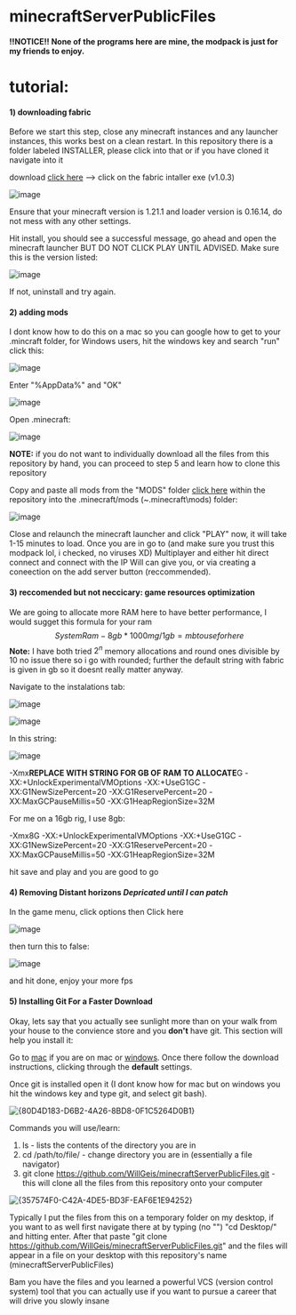# minecraftServerPublicFiles

#### !!NOTICE!! None of the programs here are mine, the modpack is just for my friends to enjoy.

# tutorial:

#### 1) downloading fabric

Before we start this step, close any minecraft instances and any launcher instances, this works best on a clean restart. In this repository there is a folder labeled INSTALLER, please click into that or if you have cloned it navigate into it

download [click here](https://github.com/WillGeis/minecraftServerPublicFiles/tree/main/INSTALLER) --> click on the fabric intaller exe (v1.0.3) 

![image](https://github.com/user-attachments/assets/3bbefcd1-a341-45bf-adf3-f4ace069902c)

Ensure that your minecraft version is 1.21.1 and loader version is 0.16.14, do not mess with any other settings.

Hit install, you should see a successful message, go ahead and open the minecraft launcher BUT DO NOT CLICK PLAY UNTIL ADVISED. Make sure this is the version listed:

![image](https://github.com/user-attachments/assets/17fff9bf-adaa-4b47-9ceb-26fed66fbf45)

If not, uninstall and try again.

#### 2) adding mods

I dont know how to do this on a mac so you can google how to get to your .mincraft folder, for Windows users, hit the windows key and search "run" click this:

![image](https://github.com/user-attachments/assets/c0918471-0708-4d02-8b9f-05e549ecc783)

Enter "%AppData%" and "OK"

![image](https://github.com/user-attachments/assets/1fea3ac7-ba2b-40d3-a87a-81213b59ad51)

Open .minecraft:

![image](https://github.com/user-attachments/assets/ace26fa9-7eba-4f00-8003-8720e3cc8ba6)

**NOTE:** if you do not want to individually download all the files from this repository by hand, you can proceed to step 5 and learn how to clone this repository

Copy and paste all mods from the "MODS" folder [click here](https://github.com/WillGeis/minecraftServerPublicFiles/tree/main/MODS) within the repository into the .minecraft/mods (~\.minecraft\mods) folder:

![image](https://github.com/user-attachments/assets/8b2350a7-89d2-4722-8c1a-fb4385977fcd)

Close and relaunch the minecraft launcher and click "PLAY" now, it will take 1-15 minutes to load. Once you are in go to (and make sure you trust this modpack lol, i checked, no viruses XD) Multiplayer and either hit direct connect and connect with the IP Will can give you, or via creating a coneection on the add server button (reccommended).

#### 3) reccomended but not neccicary: game resources optimization

We are going to allocate more RAM here to have better performance, I would sugget this formula for your ram $$SystemRam - 8gb * 1000mg/1gb = mb to use for here$$ **Note:** I have both tried $2^n$ memory allocations and round ones divisible by 10 no issue there so i go with rounded; further the default string with fabric is given in gb so it doesnt really matter anyway.

Navigate to the instalations tab:

![image](https://github.com/user-attachments/assets/6211d4ff-d82b-41e5-b8f0-8ad5b0216a89)

![image](https://github.com/user-attachments/assets/87f10b9f-f74e-4a4b-8428-afc9ee2f97bb)

In this string:

![image](https://github.com/user-attachments/assets/76ddaff5-9ae9-407a-8d59-ddfae33420e0)

-Xmx**REPLACE WITH STRING FOR GB OF RAM TO ALLOCATE**G -XX:+UnlockExperimentalVMOptions -XX:+UseG1GC -XX:G1NewSizePercent=20 -XX:G1ReservePercent=20 -XX:MaxGCPauseMillis=50 -XX:G1HeapRegionSize=32M

For me on a 16gb rig, I use 8gb:

-Xmx8G -XX:+UnlockExperimentalVMOptions -XX:+UseG1GC -XX:G1NewSizePercent=20 -XX:G1ReservePercent=20 -XX:MaxGCPauseMillis=50 -XX:G1HeapRegionSize=32M

hit save and play and you are good to go

#### 4) Removing Distant horizons *Depricated until I can patch*

In the game menu, click options then Click here

![image](https://github.com/user-attachments/assets/2b7f5238-4dd3-4279-8a9b-60ce434f5a66)

then turn this to false:

![image](https://github.com/user-attachments/assets/256c3706-2e17-406c-887f-1948eed41f4f)

and hit done, enjoy your more fps

#### 5) Installing Git For a Faster Download

Okay, lets say that you actually see sunlight more than on your walk from your house to the convience store and you **don't** have git. This section will help you install it:

Go to [mac](https://git-scm.com/downloads/mac) if you are on mac or [windows](https://git-scm.com/downloads/win). Once there follow the download instructions, clicking through the **default** settings.

Once git is installed open it (I dont know how for mac but on windows you hit the windows key and type git, and select git bash).

![{80D4D183-D6B2-4A26-8BD8-0F1C5264D0B1}](https://github.com/user-attachments/assets/0878fdae-f7ea-4c3b-9220-a93c16cb2f0c)

Commands you will use/learn:

 1) ls - lists the contents of the directory you are in
 2) cd /path/to/file/ - change directory you are in (essentially a file navigator)
 3) git clone https://github.com/WillGeis/minecraftServerPublicFiles.git - this will clone all the files from this repository onto your computer

![{357574F0-C42A-4DE5-BD3F-EAF6E1E94252}](https://github.com/user-attachments/assets/e708090b-587b-4498-974e-902b289e3305)

Typically I put the files from this on a temporary folder on my desktop, if you want to as well first navigate there at by typing (no "") "cd Desktop/" and hitting enter. After that paste "git clone https://github.com/WillGeis/minecraftServerPublicFiles.git" and the files will appear in a file on your desktop with this repository's name (minecraftServerPublicFiles)

Bam you have the files and you learned a powerful VCS (version control system) tool that you can actually use if you want to pursue a career that will drive you slowly insane
